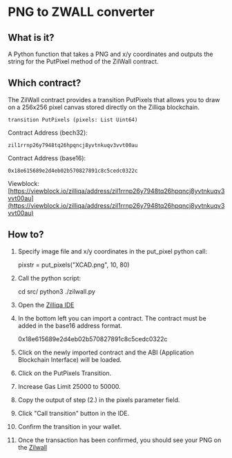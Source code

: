 
# PNG to ZWALL converter

## What is it?

A Python function that takes a PNG and x/y coordinates and outputs the string for the PutPixel method of the ZilWall contract.

## Which contract?

The ZilWall contract provides a transition PutPixels that allows you to draw on a 256x256 pixel canvas stored directly on the Zilliqa blockchain.

    transition PutPixels (pixels: List Uint64)

Contract Address (bech32):

    zil1rrnp26y7948tq26hpqncj8yvtnkuqv3vvt00au

Contract Address (base16):

    0x18e615689e2d4eb02b570827891c8c5cedc0322c


Viewblock: [https://viewblock.io/zilliqa/address/zil1rrnp26y7948tq26hpqncj8yvtnkuqv3vvt00au](https://viewblock.io/zilliqa/address/zil1rrnp26y7948tq26hpqncj8yvtnkuqv3vvt00au)


## How to?

1. Specify image file and x/y coordinates in the put\_pixel python call:

    pixstr = put_pixels("XCAD.png", 10, 80)

2. Call the python script:

    cd src/
    python3 ./zilwall.py

3. Open the [Zilliqa IDE](https://ide.zilliqa.com)

4. In the bottom left you can import a contract. The contract must be added in the base16 address format.

    0x18e615689e2d4eb02b570827891c8c5cedc0322c

5. Click on the newly imported contract and the ABI (Application Blockchain Interface) will be loaded.

6. Click on the PutPixels Transition.

7. Increase Gas Limit 25000 to 50000.

8. Copy the output of step (2.) in the pixels parameter field.

9. Click "Call transition" button in the IDE.

10. Confirm the transition in your wallet.

11. Once the transaction has been confirmed, you should see your PNG on the [Zilwall](zilwall.com)


